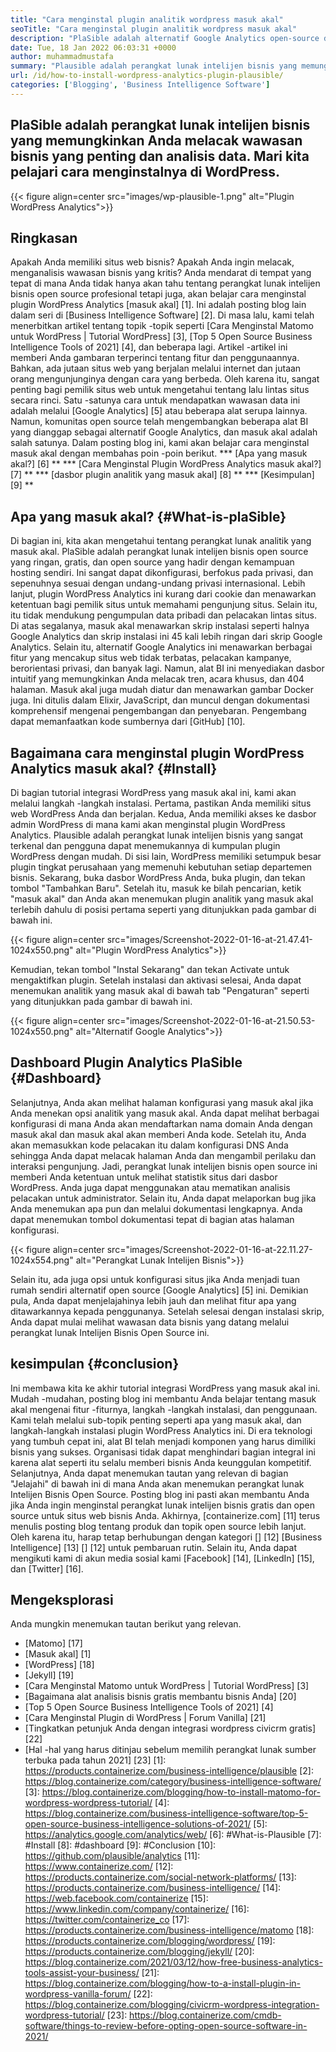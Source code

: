 ```yaml
---
title: "Cara menginstal plugin analitik wordpress masuk akal" 
seoTitle: "Cara menginstal plugin analitik wordpress masuk akal" 
description: "PlaSible adalah alternatif Google Analytics open-source dengan fitur-fitur tingkat perusahaan. Tutorial langkah demi langkah tentang cara menginstal plugin WordPress Analytics." 
date: Tue, 18 Jan 2022 06:03:31 +0000
author: muhammadmustafa
summary: "Plausible adalah perangkat lunak intelijen bisnis yang memungkinkan Anda melacak wawasan bisnis yang penting dan analisis data. Mari kita pelajari cara menginstalnya di WordPress." 
url: /id/how-to-install-wordpress-analytics-plugin-plausible/
categories: ['Blogging', 'Business Intelligence Software']
---
```


## PlaSible adalah perangkat lunak intelijen bisnis yang memungkinkan Anda melacak wawasan bisnis yang penting dan analisis data. Mari kita pelajari cara menginstalnya di WordPress.

{{< figure align=center src="images/wp-plausible-1.png" alt="Plugin WordPress Analytics">}}


## Ringkasan
Apakah Anda memiliki situs web bisnis? Apakah Anda ingin melacak, menganalisis wawasan bisnis yang kritis? Anda mendarat di tempat yang tepat di mana Anda tidak hanya akan tahu tentang perangkat lunak intelijen bisnis open source profesional tetapi juga, akan belajar cara menginstal plugin WordPress Analytics [masuk akal] [1]. Ini adalah posting blog lain dalam seri di [Business Intelligence Software] [2]. Di masa lalu, kami telah menerbitkan artikel tentang topik -topik seperti [Cara Menginstal Matomo untuk WordPress | Tutorial WordPress] [3], [Top 5 Open Source Business Intelligence Tools of 2021] [4], dan beberapa lagi. Artikel -artikel ini memberi Anda gambaran terperinci tentang fitur dan penggunaannya.
Bahkan, ada jutaan situs web yang berjalan melalui internet dan jutaan orang mengunjunginya dengan cara yang berbeda. Oleh karena itu, sangat penting bagi pemilik situs web untuk mengetahui tentang lalu lintas situs secara rinci. Satu -satunya cara untuk mendapatkan wawasan data ini adalah melalui [Google Analytics] [5] atau beberapa alat serupa lainnya. Namun, komunitas open source telah mengembangkan beberapa alat BI yang dianggap sebagai alternatif Google Analytics, dan masuk akal adalah salah satunya. Dalam posting blog ini, kami akan belajar cara menginstal masuk akal dengan membahas poin -poin berikut.
  *** [Apa yang masuk akal?] [6] **
  *** [Cara Menginstal Plugin WordPress Analytics masuk akal?] [7] **
  *** [dasbor plugin analitik yang masuk akal] [8] **
  *** [Kesimpulan] [9] **

## Apa yang masuk akal? {#What-is-plaSible}
Di bagian ini, kita akan mengetahui tentang perangkat lunak analitik yang masuk akal. PlaSible adalah perangkat lunak intelijen bisnis open source yang ringan, gratis, dan open source yang hadir dengan kemampuan hosting sendiri. Ini sangat dapat dikonfigurasi, berfokus pada privasi, dan sepenuhnya sesuai dengan undang-undang privasi internasional. Lebih lanjut, plugin WordPress Analytics ini kurang dari cookie dan menawarkan ketentuan bagi pemilik situs untuk memahami pengunjung situs. Selain itu, itu tidak mendukung pengumpulan data pribadi dan pelacakan lintas situs. Di atas segalanya, masuk akal menawarkan skrip instalasi seperti halnya Google Analytics dan skrip instalasi ini 45 kali lebih ringan dari skrip Google Analytics. Selain itu, alternatif Google Analytics ini menawarkan berbagai fitur yang mencakup situs web tidak terbatas, pelacakan kampanye, berorientasi privasi, dan banyak lagi.
Namun, alat BI ini menyediakan dasbor intuitif yang memungkinkan Anda melacak tren, acara khusus, dan 404 halaman. Masuk akal juga mudah diatur dan menawarkan gambar Docker juga. Ini ditulis dalam Elixir, JavaScript, dan muncul dengan dokumentasi komprehensif mengenai pengembangan dan penyebaran. Pengembang dapat memanfaatkan kode sumbernya dari [GitHub] [10].

## Bagaimana cara menginstal plugin WordPress Analytics masuk akal? {#Install}
Di bagian tutorial integrasi WordPress yang masuk akal ini, kami akan melalui langkah -langkah instalasi.
Pertama, pastikan Anda memiliki situs web WordPress Anda dan berjalan. Kedua, Anda memiliki akses ke dasbor admin WordPress di mana kami akan menginstal plugin WordPress Analytics. Plausible adalah perangkat lunak intelijen bisnis yang sangat terkenal dan pengguna dapat menemukannya di kumpulan plugin WordPress dengan mudah. Di sisi lain, WordPress memiliki setumpuk besar plugin tingkat perusahaan yang memenuhi kebutuhan setiap departemen bisnis.
Sekarang, buka dasbor WordPress Anda, buka plugin, dan tekan tombol "Tambahkan Baru". Setelah itu, masuk ke bilah pencarian, ketik "masuk akal" dan Anda akan menemukan plugin analitik yang masuk akal terlebih dahulu di posisi pertama seperti yang ditunjukkan pada gambar di bawah ini.

{{< figure align=center src="images/Screenshot-2022-01-16-at-21.47.41-1024x550.png" alt="Plugin WordPress Analytics">}}

Kemudian, tekan tombol "Instal Sekarang" dan tekan Activate untuk mengaktifkan plugin. Setelah instalasi dan aktivasi selesai, Anda dapat menemukan analitik yang masuk akal di bawah tab "Pengaturan" seperti yang ditunjukkan pada gambar di bawah ini.

{{< figure align=center src="images/Screenshot-2022-01-16-at-21.50.53-1024x550.png" alt="Alternatif Google Analytics">}}


## Dashboard Plugin Analytics PlaSible {#Dashboard}
Selanjutnya, Anda akan melihat halaman konfigurasi yang masuk akal jika Anda menekan opsi analitik yang masuk akal. Anda dapat melihat berbagai konfigurasi di mana Anda akan mendaftarkan nama domain Anda dengan masuk akal dan masuk akal akan memberi Anda kode. Setelah itu, Anda akan memasukkan kode pelacakan itu dalam konfigurasi DNS Anda sehingga Anda dapat melacak halaman Anda dan mengambil perilaku dan interaksi pengunjung. Jadi, perangkat lunak intelijen bisnis open source ini memberi Anda ketentuan untuk melihat statistik situs dari dasbor WordPress. Anda juga dapat menggunakan atau mematikan analisis pelacakan untuk administrator. Selain itu, Anda dapat melaporkan bug jika Anda menemukan apa pun dan melalui dokumentasi lengkapnya. Anda dapat menemukan tombol dokumentasi tepat di bagian atas halaman konfigurasi.

{{< figure align=center src="images/Screenshot-2022-01-16-at-22.11.27-1024x554.png" alt="Perangkat Lunak Intelijen Bisnis">}}

Selain itu, ada juga opsi untuk konfigurasi situs jika Anda menjadi tuan rumah sendiri alternatif open source [Google Analytics] [5] ini. Demikian pula, Anda dapat menjelajahinya lebih jauh dan melihat fitur apa yang ditawarkannya kepada penggunanya. Setelah selesai dengan instalasi skrip, Anda dapat mulai melihat wawasan data bisnis yang datang melalui perangkat lunak Intelijen Bisnis Open Source ini.

## kesimpulan {#conclusion}
Ini membawa kita ke akhir tutorial integrasi WordPress yang masuk akal ini. Mudah -mudahan, posting blog ini membantu Anda belajar tentang masuk akal mengenai fitur -fiturnya, langkah -langkah instalasi, dan penggunaan. Kami telah melalui sub-topik penting seperti apa yang masuk akal, dan langkah-langkah instalasi plugin WordPress Analytics ini. Di era teknologi yang tumbuh cepat ini, alat BI telah menjadi komponen yang harus dimiliki bisnis yang sukses. Organisasi tidak dapat menghindari bagian integral ini karena alat seperti itu selalu memberi bisnis Anda keunggulan kompetitif. Selanjutnya, Anda dapat menemukan tautan yang relevan di bagian "Jelajahi" di bawah ini di mana Anda akan menemukan perangkat lunak Intelijen Bisnis Open Source. Posting blog ini pasti akan membantu Anda jika Anda ingin menginstal perangkat lunak intelijen bisnis gratis dan open source untuk situs web bisnis Anda.
Akhirnya, [containerize.com] [11] terus menulis posting blog tentang produk dan topik open source lebih lanjut. Oleh karena itu, harap tetap berhubungan dengan kategori [] [12] [Business Intelligence] [13] [] [12] untuk pembaruan rutin. Selain itu, Anda dapat mengikuti kami di akun media sosial kami [Facebook] [14], [LinkedIn] [15], dan [Twitter] [16].

## Mengeksplorasi
Anda mungkin menemukan tautan berikut yang relevan.
  * [Matomo] [17]
  * [Masuk akal] [1]
  * [WordPress] [18]
  * [Jekyll] [19]
  * [Cara Menginstal Matomo untuk WordPress | Tutorial WordPress] [3]
  * [Bagaimana alat analisis bisnis gratis membantu bisnis Anda] [20]
  * [Top 5 Open Source Business Intelligence Tools of 2021] [4]
  * [Cara Menginstal Plugin di WordPress | Forum Vanilla] [21]
  * [Tingkatkan petunjuk Anda dengan integrasi wordpress civicrm gratis] [22]
  * [Hal -hal yang harus ditinjau sebelum memilih perangkat lunak sumber terbuka pada tahun 2021] [23]
[1]: https://products.containerize.com/business-intelligence/plausible
[2]: https://blog.containerize.com/category/business-intelligence-software/
[3]: https://blog.containerize.com/blogging/how-to-install-matomo-for-wordpress-wordpress-tutorial/
[4]: https://blog.containerize.com/business-intelligence-software/top-5-open-source-business-intelligence-solutions-of-2021/
[5]: https://analytics.google.com/analytics/web/
[6]: #What-is-Plausible
[7]: #Install
[8]: #dashboard
[9]: #Conclusion
[10]: https://github.com/plausible/analytics
[11]: https://www.containerize.com/
[12]: https://products.containerize.com/social-network-platforms/
[13]: https://products.containerize.com/business-intelligence/
[14]: https://web.facebook.com/containerize
[15]: https://www.linkedin.com/company/containerize/
[16]: https://twitter.com/containerize_co
[17]: https://products.containerize.com/business-intelligence/matomo
[18]: https://products.containerize.com/blogging/wordpress/
[19]: https://products.containerize.com/blogging/jekyll/
[20]: https://blog.containerize.com/2021/03/12/how-free-business-analytics-tools-assist-your-business/
[21]: https://blog.containerize.com/blogging/how-to-a-install-plugin-in-wordpress-vanilla-forum/
[22]: https://blog.containerize.com/blogging/civicrm-wordpress-integration-wordpress-tutorial/
[23]: https://blog.containerize.com/cmdb-software/things-to-review-before-opting-open-source-software-in-2021/

